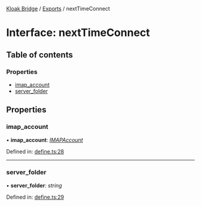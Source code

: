 [Kloak Bridge](../README.md) / [Exports](../modules.md) / nextTimeConnect

# Interface: nextTimeConnect

## Table of contents

### Properties

- [imap\_account](nexttimeconnect.md#imap_account)
- [server\_folder](nexttimeconnect.md#server_folder)

## Properties

### imap\_account

• **imap\_account**: [*IMAPAccount*](imapaccount.md)

Defined in: [define.ts:28](https://github.com/CoNET-project/kloak-bridge/blob/b8d77bb/src/define.ts#L28)

___

### server\_folder

• **server\_folder**: *string*

Defined in: [define.ts:29](https://github.com/CoNET-project/kloak-bridge/blob/b8d77bb/src/define.ts#L29)
